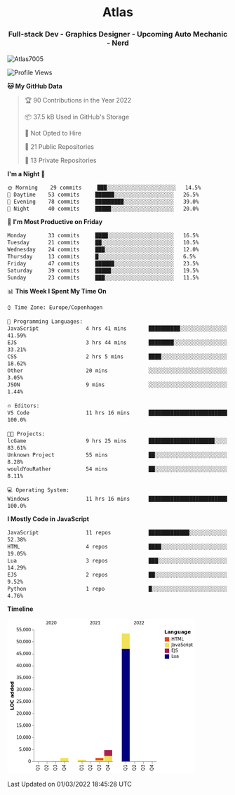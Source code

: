 <h1 align="center">Atlas</h1>
<h3 align="center">Full-stack Dev - Graphics Designer - Upcoming Auto Mechanic - Nerd</h3>

<p><img align="center" src="https://github-readme-stats.vercel.app/api/top-langs?username=Atlas7005&show_icons=true&locale=en&layout=compact" alt="Atlas7005" /></p>

<!--START_SECTION:waka-->
![Profile Views](http://img.shields.io/badge/Profile%20Views-30-blue)

**🐱 My GitHub Data** 

> 🏆 90 Contributions in the Year 2022
 > 
> 📦 37.5 kB Used in GitHub's Storage 
 > 
> 🚫 Not Opted to Hire
 > 
> 📜 21 Public Repositories 
 > 
> 🔑 13 Private Repositories  
 > 
**I'm a Night 🦉** 

```text
🌞 Morning    29 commits     ███░░░░░░░░░░░░░░░░░░░░░░   14.5% 
🌆 Daytime    53 commits     ██████░░░░░░░░░░░░░░░░░░░   26.5% 
🌃 Evening    78 commits     █████████░░░░░░░░░░░░░░░░   39.0% 
🌙 Night      40 commits     █████░░░░░░░░░░░░░░░░░░░░   20.0%

```
📅 **I'm Most Productive on Friday** 

```text
Monday       33 commits     ████░░░░░░░░░░░░░░░░░░░░░   16.5% 
Tuesday      21 commits     ██░░░░░░░░░░░░░░░░░░░░░░░   10.5% 
Wednesday    24 commits     ███░░░░░░░░░░░░░░░░░░░░░░   12.0% 
Thursday     13 commits     █░░░░░░░░░░░░░░░░░░░░░░░░   6.5% 
Friday       47 commits     ██████░░░░░░░░░░░░░░░░░░░   23.5% 
Saturday     39 commits     █████░░░░░░░░░░░░░░░░░░░░   19.5% 
Sunday       23 commits     ███░░░░░░░░░░░░░░░░░░░░░░   11.5%

```


📊 **This Week I Spent My Time On** 

```text
⌚︎ Time Zone: Europe/Copenhagen

💬 Programming Languages: 
JavaScript               4 hrs 41 mins       ██████████░░░░░░░░░░░░░░░   41.59% 
EJS                      3 hrs 44 mins       ████████░░░░░░░░░░░░░░░░░   33.21% 
CSS                      2 hrs 5 mins        ████░░░░░░░░░░░░░░░░░░░░░   18.62% 
Other                    20 mins             ░░░░░░░░░░░░░░░░░░░░░░░░░   3.05% 
JSON                     9 mins              ░░░░░░░░░░░░░░░░░░░░░░░░░   1.44%

🔥 Editors: 
VS Code                  11 hrs 16 mins      █████████████████████████   100.0%

🐱‍💻 Projects: 
lcGame                   9 hrs 25 mins       █████████████████████░░░░   83.61% 
Unknown Project          55 mins             ██░░░░░░░░░░░░░░░░░░░░░░░   8.28% 
wouldYouRather           54 mins             ██░░░░░░░░░░░░░░░░░░░░░░░   8.11%

💻 Operating System: 
Windows                  11 hrs 16 mins      █████████████████████████   100.0%

```

**I Mostly Code in JavaScript** 

```text
JavaScript               11 repos            █████████████░░░░░░░░░░░░   52.38% 
HTML                     4 repos             ████░░░░░░░░░░░░░░░░░░░░░   19.05% 
Lua                      3 repos             ███░░░░░░░░░░░░░░░░░░░░░░   14.29% 
EJS                      2 repos             ██░░░░░░░░░░░░░░░░░░░░░░░   9.52% 
Python                   1 repo              █░░░░░░░░░░░░░░░░░░░░░░░░   4.76%

```


**Timeline**

![Chart not found](https://raw.githubusercontent.com/Atlas7005/Atlas7005/master/charts/bar_graph.png) 


 Last Updated on 01/03/2022 18:45:28 UTC
<!--END_SECTION:waka-->

